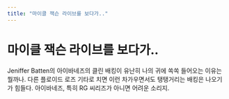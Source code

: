 ```yaml
---
title: "마이클 잭슨 라이브를 보다가.."
---
```

# 마이클 잭슨 라이브를 보다가..

Jeniffer Batten의 아이바네즈의 클린 배킹이 유난히 나의 귀에 쏙쏙 들어오는 이유는 뭘까나.
다른 플로이드 로즈 기타로 치면 이런 차가우면서도 탱탱거리는 배킹은 나오기가 힘들다.
아이바네즈, 특히 RG 씨리즈가 아니면 어려운 소리지.

